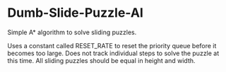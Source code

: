 # Dumb-Slide-Puzzle-AI
Simple A* algorithm to solve sliding puzzles.

Uses a constant called RESET_RATE to reset the priority queue before it becomes too large.
Does not track individual steps to solve the puzzle at this time.
All sliding puzzles should be equal in height and width.
